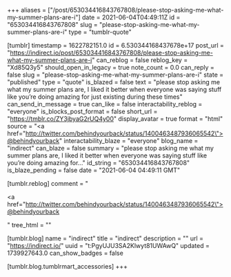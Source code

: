 +++
aliases = ["/post/653034416843767808/please-stop-asking-me-what-my-summer-plans-are-i"]
date = 2021-06-04T04:49:11Z
id = "653034416843767808"
slug = "please-stop-asking-me-what-my-summer-plans-are-i"
type = "tumblr-quote"

[tumblr]
timestamp = 1622782151.0
id = 6.530344168437678e+17
post_url = "https://indirect.io/post/653034416843767808/please-stop-asking-me-what-my-summer-plans-are-i"
can_reblog = false
reblog_key = "Xd85Q3y5"
should_open_in_legacy = true
note_count = 0.0
can_reply = false
slug = "please-stop-asking-me-what-my-summer-plans-are-i"
state = "published"
type = "quote"
is_blazed = false
text = "please stop asking me what my summer plans are, I liked it better when everyone was saying stuff like you&rsquo;re doing amazing for just existing during these times"
can_send_in_message = true
can_like = false
interactability_reblog = "everyone"
is_blocks_post_format = false
short_url = "https://tmblr.co/ZY3jbyaG2rUQ4y00"
display_avatar = true
format = "html"
source = "<a href=\"http://twitter.com/behindyourback/status/1400463487936065542\">@behindyourback</a>"
interactability_blaze = "everyone"
blog_name = "indirect"
can_blaze = false
summary = "please stop asking me what my summer plans are, I liked it better when everyone was saying stuff like you’re doing amazing for..."
id_string = "653034416843767808"
is_blaze_pending = false
date = "2021-06-04 04:49:11 GMT"

[tumblr.reblog]
comment = "<p><a href=\"http://twitter.com/behindyourback/status/1400463487936065542\">@behindyourback</a></p>"
tree_html = ""

[tumblr.blog]
name = "indirect"
title = "indirect"
description = ""
url = "https://indirect.io/"
uuid = "t:PgyUJU3SA2Klwyt81UWAwQ"
updated = 1739927643.0
can_show_badges = false

[tumblr.blog.tumblrmart_accessories]
+++
